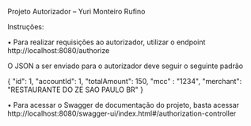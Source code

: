 Projeto Autorizador – Yuri Monteiro Rufino

Instruções:

•	Para realizar requisições ao autorizador, utilizar o endpoint http://localhost:8080/authorize

O JSON a ser enviado para o autorizador deve seguir o seguinte padrão

{
    "id": 1,
    "accountId": 1,
    "totalAmount": 150,
    "mcc" :  "1234",
    "merchant": "RESTAURANTE DO ZE               SAO PAULO BR"
}

•	Para acessar o Swagger de documentação do projeto, basta acessar http://localhost:8080/swagger-ui/index.html#/authorization-controller

